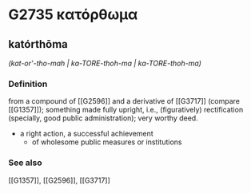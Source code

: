 # G2735 κατόρθωμα

## katórthōma

_(kat-or'-tho-mah | ka-TORE-thoh-ma | ka-TORE-thoh-ma)_

### Definition

from a compound of [[G2596]] and a derivative of [[G3717]] (compare [[G1357]]); something made fully upright, i.e., (figuratively) rectification (specially, good public administration); very worthy deed.

- a right action, a successful achievement
  - of wholesome public measures or institutions

### See also

[[G1357]], [[G2596]], [[G3717]]

